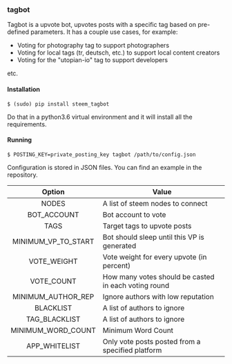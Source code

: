 ### tagbot

Tagbot is a upvote bot, upvotes posts with a specific tag based on pre-defined parameters. 
It has a couple use cases, for example:

- Voting for photography tag to support photographers
- Voting for local tags (tr, deutsch, etc.) to support local content creators
- Voting for the "utopian-io" tag to support developers

etc. 

#### Installation

```
$ (sudo) pip install steem_tagbot
```

Do that in a python3.6 virtual environment and it will install all the requirements.

#### Running

```
$ POSTING_KEY=private_posting_key tagbot /path/to/config.json
```

Configuration is stored in JSON files. You can find an example in the repository.

|        Option       | Value                                                |
|:-------------------:|------------------------------------------------------|
| NODES               |  A list of steem nodes to connect                    |
| BOT_ACCOUNT         | Bot account to vote                                  |
| TAGS                | Target tags to upvote posts                           |
| MINIMUM_VP_TO_START | Bot should sleep until this VP is generated          |
| VOTE_WEIGHT         | Vote weight for every upvote (in percent)            |
| VOTE_COUNT          | How many votes should be casted in each voting round |
| MINIMUM_AUTHOR_REP  | Ignore authors with low reputation                   |
| BLACKLIST           | A list of authors to ignore                          |
| TAG_BLACKLIST       | A list of authors to ignore                          |
| MINIMUM_WORD_COUNT  | Minimum Word Count                                   |
| APP_WHITELIST       | Only vote posts posted from a specified platform     |
